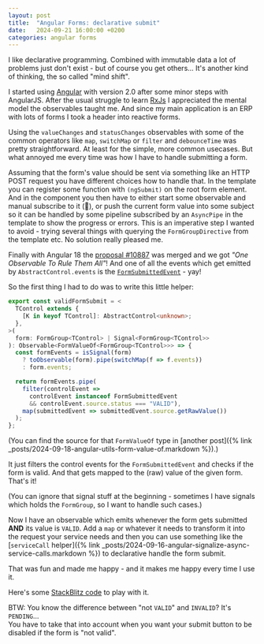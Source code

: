 ```yaml
---
layout: post
title:  "Angular Forms: declarative submit"
date:   2024-09-21 16:00:00 +0200
categories: angular forms
---
```


I like declarative programming.
Combined with immutable data a lot of problems just don't exist - but of course you get others...
It's another kind of thinking, the so called "mind shift".

I started using [Angular](https://angular.dev/) with version 2.0 after some minor steps with AngularJS.
After the usual struggle to learn [RxJs](https://rxjs.dev) I appreciated the mental model the observables taught me.
And since my main application is an ERP with lots of forms I took a header into reactive forms.

Using the `valueChanges` and `statusChanges` observables with some of the common operators like `map`, `switchMap` or `filter` and `debounceTime` was pretty straightforward.
At least for the simple, more common usecases.
But what annoyed me every time was how I have to handle submitting a form.

Assuming that the form's value should be sent via something like an HTTP POST request you have different choices how to handle that.
In the template you can register some function with `(ngSubmit)` on the root form element.
And in the component you then have to either start some observable and manual subscribe to it (🙈),
or push the current form value into some subject so it can be handled by some pipeline subscribed by an `AsyncPipe` in the template to show the progress or errors.
This is an imperative step I wanted to avoid - trying several things with querying the `FormGroupDirective` from the template etc.
No solution really pleased me.

Finally with Angular 18 the [proposal #10887](https://github.com/angular/angular/issues/10887) was merged and we got _"One Observable To Rule Them All"_!
And one of all the events which get emitted by `AbstractControl.events` is the [`FormSubmittedEvent`](https://angular.dev/api/forms/FormSubmittedEvent) - yay!

So the first thing I had to do was to write this little helper:

```typescript
export const validFormSubmit = <
  TControl extends {
    [K in keyof TControl]: AbstractControl<unknown>;
  },
>(
  form: FormGroup<TControl> | Signal<FormGroup<TControl>>
): Observable<FormValueOf<FormGroup<TControl>>> => {
  const formEvents = isSignal(form)
    ? toObservable(form).pipe(switchMap(f => f.events))
    : form.events;

  return formEvents.pipe(
    filter(controlEvent =>
      controlEvent instanceof FormSubmittedEvent
      && controlEvent.source.status === "VALID"),
    map(submittedEvent => submittedEvent.source.getRawValue())
  );
};
```

(You can find the source for that `FormValueOf` type in [another post]({% link _posts/2024-09-18-angular-utils-form-value-of.markdown %}).)

It just filters the control events for the `FormSubmittedEvent` and checks if the form is valid.
And that gets mapped to the (raw) value of the given form.
That's it!

(You can ignore that signal stuff at the beginning - sometimes I have signals which holds the `FormGroup`, so I want to handle such cases.)

Now I have an observable which emits whenever the form gets submitted **AND** its value is `VALID`.
Add a `map` or whatever it needs to transform it into the request your service needs
and then you can use something like the [`serviceCall` helper]({% link _posts/2024-09-16-angular-signalize-async-service-calls.markdown %})
to declarative handle the form submit.

That was fun and made me happy - and it makes me happy every time I use it.

Here's some [StackBlitz code](https://stackblitz.com/edit/stackblitz-starters-mnrnee?file=src%2Fmain.ts) to play with it.

BTW: You know the difference between "not `VALID`" and `INVALID`?
It's `PENDING`...  
You have to take that into account when you want your submit button to be disabled if the form is "not valid".
